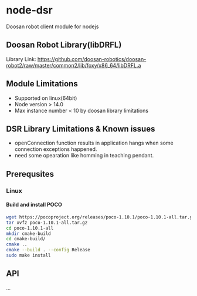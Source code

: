 # node-dsr
Doosan robot client module for nodejs

## Doosan Robot Library(libDRFL)
Library Link: https://github.com/doosan-robotics/doosan-robot2/raw/master/common2/lib/foxy/x86_64/libDRFL.a

## Module Limitations
- Supported on linux(64bit)
- Node version > 14.0
- Max instance number < 10 by doosan library limitations

## DSR Library Limitations & Known issues
- openConnection function results in application hangs when some connection exceptions happened.
- need some opearation like homming in teaching pendant.

## Prerequsites
### Linux
#### Build and install POCO
```bash
wget https://pocoproject.org/releases/poco-1.10.1/poco-1.10.1-all.tar.gz
tar xvfz poco-1.10.1-all.tar.gz
cd poco-1.10.1-all
mkdir cmake-build
cd cmake-build/
cmake ..
cmake --build . --config Release
sudo make install
```

## API
...

